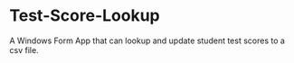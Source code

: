 # Test-Score-Lookup
A Windows Form App that can lookup and update student test scores to a csv file.
